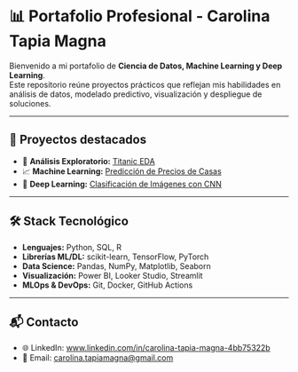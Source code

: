 # 📊 Portafolio Profesional - Carolina Tapia Magna

Bienvenido a mi portafolio de **Ciencia de Datos, Machine Learning y Deep Learning**.  
Este repositorio reúne proyectos prácticos que reflejan mis habilidades en análisis de datos, modelado predictivo, visualización y despliegue de soluciones.

---

## 🚀 Proyectos destacados
- 🔎 **Análisis Exploratorio:** [Titanic EDA](./01_Data_Analysis/titanic_analysis)  
- 📈 **Machine Learning:** [Predicción de Precios de Casas](./02_Machine_Learning/housing_price)  
- 🧠 **Deep Learning:** [Clasificación de Imágenes con CNN](./03_Deep_Learning/cnn_images)  

---

## 🛠️ Stack Tecnológico
- **Lenguajes:** Python, SQL, R  
- **Librerías ML/DL:** scikit-learn, TensorFlow, PyTorch  
- **Data Science:** Pandas, NumPy, Matplotlib, Seaborn  
- **Visualización:** Power BI, Looker Studio, Streamlit  
- **MLOps & DevOps:** Git, Docker, GitHub Actions  

---

## 📬 Contacto
- 🌐 LinkedIn: www.linkedin.com/in/carolina-tapia-magna-4bb75322b
- 📧 Email: carolina.tapiamagna@gmail.com
